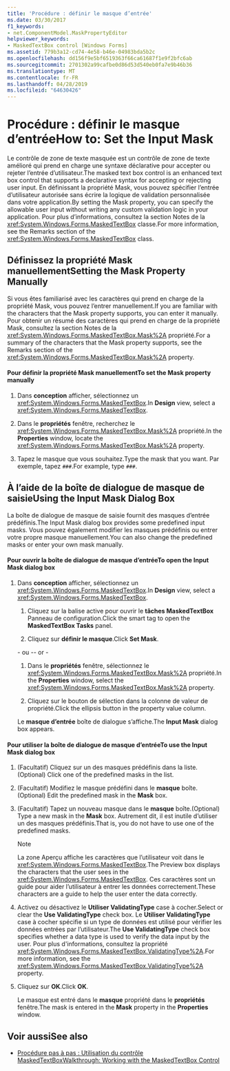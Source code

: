 ```yaml
---
title: 'Procédure : définir le masque d’entrée'
ms.date: 03/30/2017
f1_keywords:
- net.ComponentModel.MaskPropertyEditor
helpviewer_keywords:
- MaskedTextBox control [Windows Forms]
ms.assetid: 779b3a12-cd74-4e58-b46e-04983bda5b2c
ms.openlocfilehash: dd156f9e5bf6519363f66ca61687f1e9f2bfc6ab
ms.sourcegitcommit: 2701302a99cafbe0d86d53d540eb0fa7e9b46b36
ms.translationtype: MT
ms.contentlocale: fr-FR
ms.lasthandoff: 04/28/2019
ms.locfileid: "64630426"
---
```

# <a name="how-to-set-the-input-mask"></a><span data-ttu-id="a0bba-102">Procédure : définir le masque d’entrée</span><span class="sxs-lookup"><span data-stu-id="a0bba-102">How to: Set the Input Mask</span></span>
<span data-ttu-id="a0bba-103">Le contrôle de zone de texte masquée est un contrôle de zone de texte amélioré qui prend en charge une syntaxe déclarative pour accepter ou rejeter l’entrée d’utilisateur.</span><span class="sxs-lookup"><span data-stu-id="a0bba-103">The masked text box control is an enhanced text box control that supports a declarative syntax for accepting or rejecting user input.</span></span> <span data-ttu-id="a0bba-104">En définissant la propriété Mask, vous pouvez spécifier l’entrée d’utilisateur autorisée sans écrire la logique de validation personnalisée dans votre application.</span><span class="sxs-lookup"><span data-stu-id="a0bba-104">By setting the Mask property, you can specify the allowable user input without writing any custom validation logic in your application.</span></span> <span data-ttu-id="a0bba-105">Pour plus d’informations, consultez la section Notes de la <xref:System.Windows.Forms.MaskedTextBox> classe.</span><span class="sxs-lookup"><span data-stu-id="a0bba-105">For more information, see the Remarks section of the <xref:System.Windows.Forms.MaskedTextBox> class.</span></span>  
  
## <a name="setting-the-mask-property-manually"></a><span data-ttu-id="a0bba-106">Définissez la propriété Mask manuellement</span><span class="sxs-lookup"><span data-stu-id="a0bba-106">Setting the Mask Property Manually</span></span>  
 <span data-ttu-id="a0bba-107">Si vous êtes familiarisé avec les caractères qui prend en charge de la propriété Mask, vous pouvez l’entrer manuellement.</span><span class="sxs-lookup"><span data-stu-id="a0bba-107">If you are familiar with the characters that the Mask property supports, you can enter it manually.</span></span> <span data-ttu-id="a0bba-108">Pour obtenir un résumé des caractères qui prend en charge de la propriété Mask, consultez la section Notes de la <xref:System.Windows.Forms.MaskedTextBox.Mask%2A> propriété.</span><span class="sxs-lookup"><span data-stu-id="a0bba-108">For a summary of the characters that the Mask property supports, see the Remarks section of the <xref:System.Windows.Forms.MaskedTextBox.Mask%2A> property.</span></span>  
  
#### <a name="to-set-the-mask-property-manually"></a><span data-ttu-id="a0bba-109">Pour définir la propriété Mask manuellement</span><span class="sxs-lookup"><span data-stu-id="a0bba-109">To set the Mask property manually</span></span>  
  
1. <span data-ttu-id="a0bba-110">Dans **conception** afficher, sélectionnez un <xref:System.Windows.Forms.MaskedTextBox>.</span><span class="sxs-lookup"><span data-stu-id="a0bba-110">In **Design** view, select a <xref:System.Windows.Forms.MaskedTextBox>.</span></span>  
  
2. <span data-ttu-id="a0bba-111">Dans le **propriétés** fenêtre, recherchez le <xref:System.Windows.Forms.MaskedTextBox.Mask%2A> propriété.</span><span class="sxs-lookup"><span data-stu-id="a0bba-111">In the **Properties** window, locate the <xref:System.Windows.Forms.MaskedTextBox.Mask%2A> property.</span></span>  
  
3. <span data-ttu-id="a0bba-112">Tapez le masque que vous souhaitez.</span><span class="sxs-lookup"><span data-stu-id="a0bba-112">Type the mask that you want.</span></span> <span data-ttu-id="a0bba-113">Par exemple, tapez `###`.</span><span class="sxs-lookup"><span data-stu-id="a0bba-113">For example, type `###`.</span></span>  
  
## <a name="using-the-input-mask-dialog-box"></a><span data-ttu-id="a0bba-114">À l’aide de la boîte de dialogue de masque de saisie</span><span class="sxs-lookup"><span data-stu-id="a0bba-114">Using the Input Mask Dialog Box</span></span>  
 <span data-ttu-id="a0bba-115">La boîte de dialogue de masque de saisie fournit des masques d’entrée prédéfinis.</span><span class="sxs-lookup"><span data-stu-id="a0bba-115">The Input Mask dialog box provides some predefined input masks.</span></span> <span data-ttu-id="a0bba-116">Vous pouvez également modifier les masques prédéfinis ou entrer votre propre masque manuellement.</span><span class="sxs-lookup"><span data-stu-id="a0bba-116">You can also change the predefined masks or enter your own mask manually.</span></span>  
  
#### <a name="to-open-the-input-mask-dialog-box"></a><span data-ttu-id="a0bba-117">Pour ouvrir la boîte de dialogue de masque d’entrée</span><span class="sxs-lookup"><span data-stu-id="a0bba-117">To open the Input Mask dialog box</span></span>  
  
1. <span data-ttu-id="a0bba-118">Dans **conception** afficher, sélectionnez un <xref:System.Windows.Forms.MaskedTextBox>.</span><span class="sxs-lookup"><span data-stu-id="a0bba-118">In **Design** view, select a <xref:System.Windows.Forms.MaskedTextBox>.</span></span>  
  
    1. <span data-ttu-id="a0bba-119">Cliquez sur la balise active pour ouvrir le **tâches MaskedTextBox** Panneau de configuration.</span><span class="sxs-lookup"><span data-stu-id="a0bba-119">Click the smart tag to open the **MaskedTextBox Tasks** panel.</span></span>  
  
    2. <span data-ttu-id="a0bba-120">Cliquez sur **définir le masque**.</span><span class="sxs-lookup"><span data-stu-id="a0bba-120">Click **Set Mask**.</span></span>  
  
     <span data-ttu-id="a0bba-121">\- ou -</span><span class="sxs-lookup"><span data-stu-id="a0bba-121">\- or -</span></span>  
  
    1. <span data-ttu-id="a0bba-122">Dans le **propriétés** fenêtre, sélectionnez le <xref:System.Windows.Forms.MaskedTextBox.Mask%2A> propriété.</span><span class="sxs-lookup"><span data-stu-id="a0bba-122">In the **Properties** window, select the <xref:System.Windows.Forms.MaskedTextBox.Mask%2A> property.</span></span>  
  
    2. <span data-ttu-id="a0bba-123">Cliquez sur le bouton de sélection dans la colonne de valeur de propriété.</span><span class="sxs-lookup"><span data-stu-id="a0bba-123">Click the ellipsis button in the property value column.</span></span>  
  
     <span data-ttu-id="a0bba-124">Le **masque d’entrée** boîte de dialogue s’affiche.</span><span class="sxs-lookup"><span data-stu-id="a0bba-124">The **Input Mask** dialog box appears.</span></span>  
  
#### <a name="to-use-the-input-mask-dialog-box"></a><span data-ttu-id="a0bba-125">Pour utiliser la boîte de dialogue de masque d’entrée</span><span class="sxs-lookup"><span data-stu-id="a0bba-125">To use the Input Mask dialog box</span></span>  
  
1. <span data-ttu-id="a0bba-126">(Facultatif) Cliquez sur un des masques prédéfinis dans la liste.</span><span class="sxs-lookup"><span data-stu-id="a0bba-126">(Optional) Click one of the predefined masks in the list.</span></span>  
  
2. <span data-ttu-id="a0bba-127">(Facultatif) Modifiez le masque prédéfini dans le **masque** boîte.</span><span class="sxs-lookup"><span data-stu-id="a0bba-127">(Optional) Edit the predefined mask in the **Mask** box.</span></span>  
  
3. <span data-ttu-id="a0bba-128">(Facultatif) Tapez un nouveau masque dans le **masque** boîte.</span><span class="sxs-lookup"><span data-stu-id="a0bba-128">(Optional) Type a new mask in the **Mask** box.</span></span> <span data-ttu-id="a0bba-129">Autrement dit, il est inutile d’utiliser un des masques prédéfinis.</span><span class="sxs-lookup"><span data-stu-id="a0bba-129">That is, you do not have to use one of the predefined masks.</span></span>  
  
    > [!NOTE]
    >  <span data-ttu-id="a0bba-130">La zone Aperçu affiche les caractères que l’utilisateur voit dans le <xref:System.Windows.Forms.MaskedTextBox>.</span><span class="sxs-lookup"><span data-stu-id="a0bba-130">The Preview box displays the characters that the user sees in the <xref:System.Windows.Forms.MaskedTextBox>.</span></span> <span data-ttu-id="a0bba-131">Ces caractères sont un guide pour aider l’utilisateur à entrer les données correctement.</span><span class="sxs-lookup"><span data-stu-id="a0bba-131">These characters are a guide to help the user enter the data correctly.</span></span>  
  
4. <span data-ttu-id="a0bba-132">Activez ou désactivez le **Utiliser ValidatingType** case à cocher.</span><span class="sxs-lookup"><span data-stu-id="a0bba-132">Select or clear the **Use ValidatingType** check box.</span></span> <span data-ttu-id="a0bba-133">Le **Utiliser ValidatingType** case à cocher spécifie si un type de données est utilisé pour vérifier les données entrées par l’utilisateur.</span><span class="sxs-lookup"><span data-stu-id="a0bba-133">The **Use ValidatingType** check box specifies whether a data type is used to verify the data input by the user.</span></span> <span data-ttu-id="a0bba-134">Pour plus d'informations, consultez la propriété <xref:System.Windows.Forms.MaskedTextBox.ValidatingType%2A>.</span><span class="sxs-lookup"><span data-stu-id="a0bba-134">For more information, see the <xref:System.Windows.Forms.MaskedTextBox.ValidatingType%2A> property.</span></span>  
  
5. <span data-ttu-id="a0bba-135">Cliquez sur **OK**.</span><span class="sxs-lookup"><span data-stu-id="a0bba-135">Click **OK**.</span></span>  
  
     <span data-ttu-id="a0bba-136">Le masque est entré dans le **masque** propriété dans le **propriétés** fenêtre.</span><span class="sxs-lookup"><span data-stu-id="a0bba-136">The mask is entered in the **Mask** property in the **Properties** window.</span></span>  
  
## <a name="see-also"></a><span data-ttu-id="a0bba-137">Voir aussi</span><span class="sxs-lookup"><span data-stu-id="a0bba-137">See also</span></span>

- [<span data-ttu-id="a0bba-138">Procédure pas à pas : Utilisation du contrôle MaskedTextBox</span><span class="sxs-lookup"><span data-stu-id="a0bba-138">Walkthrough: Working with the MaskedTextBox Control</span></span>](walkthrough-working-with-the-maskedtextbox-control.md)
